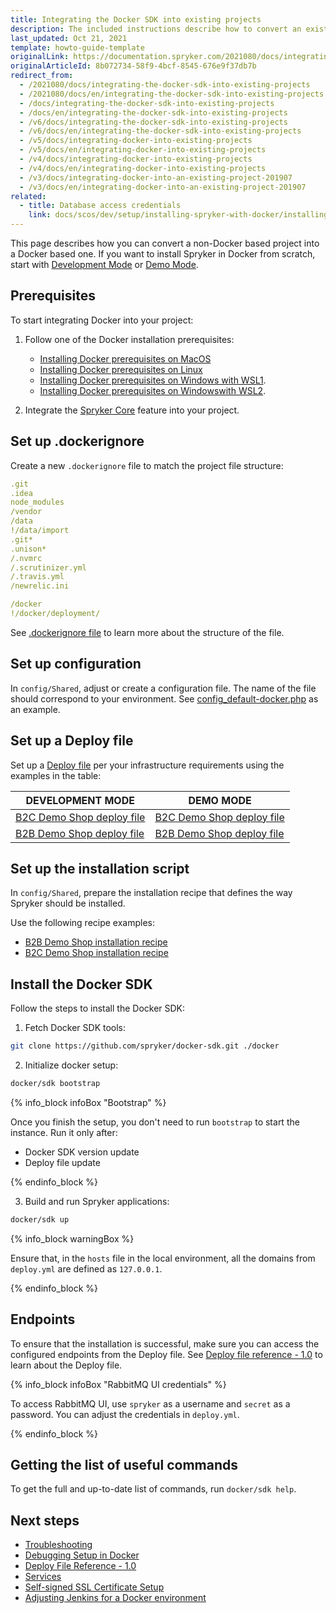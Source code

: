 ```yaml
---
title: Integrating the Docker SDK into existing projects
description: The included instructions describe how to convert an existing non-docker based project into a docker based one.
last_updated: Oct 21, 2021
template: howto-guide-template
originalLink: https://documentation.spryker.com/2021080/docs/integrating-the-docker-sdk-into-existing-projects
originalArticleId: 8b072734-58f9-4bcf-8545-676e9f37db7b
redirect_from:
  - /2021080/docs/integrating-the-docker-sdk-into-existing-projects
  - /2021080/docs/en/integrating-the-docker-sdk-into-existing-projects
  - /docs/integrating-the-docker-sdk-into-existing-projects
  - /docs/en/integrating-the-docker-sdk-into-existing-projects
  - /v6/docs/integrating-the-docker-sdk-into-existing-projects
  - /v6/docs/en/integrating-the-docker-sdk-into-existing-projects
  - /v5/docs/integrating-docker-into-existing-projects
  - /v5/docs/en/integrating-docker-into-existing-projects
  - /v4/docs/integrating-docker-into-existing-projects
  - /v4/docs/en/integrating-docker-into-existing-projects
  - /v3/docs/integrating-docker-into-an-existing-project-201907
  - /v3/docs/en/integrating-docker-into-an-existing-project-201907
related:
  - title: Database access credentials
    link: docs/scos/dev/setup/installing-spryker-with-docker/installing-spryker-with-docker.html
---
```


This page describes how you can convert a non-Docker based project into a Docker based one. If you want to install Spryker in Docker from scratch, start with [Development Mode](/docs/scos/dev/setup/installing-spryker-with-docker/installation-guides/choosing-an-installation-mode.html#development-mode) or [Demo Mode](/docs/scos/dev/setup/installing-spryker-with-docker/installation-guides/choosing-an-installation-mode.html#demo-mode).

## Prerequisites

To start integrating Docker into your project:

1. Follow one of the Docker installation prerequisites:
    * [Installing Docker prerequisites on MacOS](/docs/scos/dev/setup/installing-spryker-with-docker/docker-installation-prerequisites/installing-docker-prerequisites-on-macos.html)
    * [Installing Docker prerequisites on Linux](/docs/scos/dev/setup/installing-spryker-with-docker/docker-installation-prerequisites/installing-docker-prerequisites-on-linux.html)
    * [Installing Docker prerequisites on Windows with WSL1](/docs/scos/dev/setup/installing-spryker-with-docker/docker-installation-prerequisites/installing-docker-prerequisites-on-windows-with-wsl1.html).
    * [Installing Docker prerequisites on Windowswith WSL2](/docs/scos/dev/setup/installing-spryker-with-docker/docker-installation-prerequisites/installing-docker-prerequisites-on-windows-with-wsl2.html).

2. Integrate the [Spryker Core](/docs/pbc/all/miscellaneous/{{site.version}}/install-and-upgrade/install-the-spryker-core-feature.html) feature into your project.

## Set up .dockerignore

Create a new `.dockerignore` file to match the project file structure:

```yaml
.git
.idea
node_modules
/vendor
/data
!/data/import
.git*
.unison*
/.nvmrc
/.scrutinizer.yml
/.travis.yml
/newrelic.ini

/docker
!/docker/deployment/
```

See [.dockerignore file](https://docs.docker.com/engine/reference/builder/#dockerignore-file) to learn more about the structure of the file.

## Set up configuration

In `config/Shared`, adjust or create a configuration file. The name of the file should correspond to your environment. See  [config_default-docker.php](https://github.com/spryker-shop/b2c-demo-shop/blob/master/config/Shared/config_default-docker.dev.php) as an example.

## Set up a Deploy file

Set up a [Deploy file](/docs/scos/dev/the-docker-sdk/{{site.version}}/deploy-file/deploy-file-reference-1.0.html) per your infrastructure requirements using the examples in the table:

| DEVELOPMENT MODE | DEMO MODE |
| --- | --- |
| [B2C Demo Shop deploy file](https://github.com/spryker-shop/b2c-demo-shop/blob/master/deploy.dev.yml) | [B2C Demo Shop deploy file](https://github.com/spryker-shop/b2c-demo-shop/blob/master/deploy.yml) |
| [B2B Demo Shop deploy file](https://github.com/spryker-shop/b2b-demo-shop/blob/master/deploy.dev.yml) | [B2B Demo Shop deploy file](https://github.com/spryker-shop/b2b-demo-shop/blob/master/deploy.yml) |

## Set up the installation script

In `config/Shared`, prepare the installation recipe that defines the way Spryker should be installed.

Use the following recipe examples:

* [B2B Demo Shop installation recipe](https://github.com/spryker-shop/b2b-demo-shop/blob/master/deploy.yml)
* [B2C Demo Shop installation recipe](https://github.com/spryker-shop/b2c-demo-shop/blob/master/deploy.yml)

## Install the Docker SDK

Follow the steps to install the Docker SDK:

1. Fetch Docker SDK tools:

```bash
git clone https://github.com/spryker/docker-sdk.git ./docker
```

2. Initialize docker setup:

```bash
docker/sdk bootstrap
```

{% info_block infoBox "Bootstrap" %}

Once you finish the setup, you don't need to run `bootstrap` to start the instance. Run it only after:

* Docker SDK version update
* Deploy file update

{% endinfo_block %}

3. Build and run Spryker applications:

```bash
docker/sdk up
```

{% info_block warningBox %}

Ensure that, in the `hosts` file in the local environment, all the domains from `deploy.yml` are defined as `127.0.0.1`.

{% endinfo_block %}


## Endpoints

To ensure that the installation is successful, make sure you can access the configured endpoints from the Deploy file. See [Deploy file reference - 1.0](/docs/scos/dev/the-docker-sdk/{{site.version}}/deploy-file/deploy-file-reference-1.0.html) to learn about the Deploy file.

{% info_block infoBox "RabbitMQ UI credentials" %}

To access RabbitMQ UI, use `spryker` as a username and `secret` as a password. You can adjust the credentials in `deploy.yml`.

{% endinfo_block %}

## Getting the list of useful commands

To get the full and up-to-date list of commands, run `docker/sdk help`.

## Next steps

* [Troubleshooting](/docs/scos/dev/troubleshooting/troubleshooting-spryker-in-docker-issues/troubleshooting-spryker-in-docker-issues.html)
* [Debugging Setup in Docker](/docs/scos/dev/the-docker-sdk/{{site.version}}/configuring-debugging-in-docker.html)
* [Deploy File Reference - 1.0](/docs/scos/dev/the-docker-sdk/{{site.version}}/deploy-file/deploy-file-reference-1.0.html)
* [Services](/docs/scos/dev/the-docker-sdk/{{site.version}}/configure-services.html)
* [Self-signed SSL Certificate Setup](/docs/scos/dev/setup/installing-spryker-with-docker/configuration/setting-up-a-self-signed-ssl-certificate.html)
* [Adjusting Jenkins for a Docker environment](/docs/scos/dev/setup/installing-spryker-with-docker/configuration/adjusting-jenkins-for-a-docker-environment.html)
